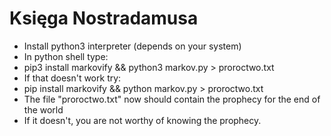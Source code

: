 # Księga Nostradamusa

* Install python3 interpreter (depends on your system)
* In python shell type:
* pip3 install markovify && python3 markov.py > proroctwo.txt
* If that doesn't work try:
* pip install markovify && python markov.py > proroctwo.txt
* The file "proroctwo.txt" now should contain the prophecy for the end of the world
* If it doesn't, you are not worthy of knowing the prophecy. 
